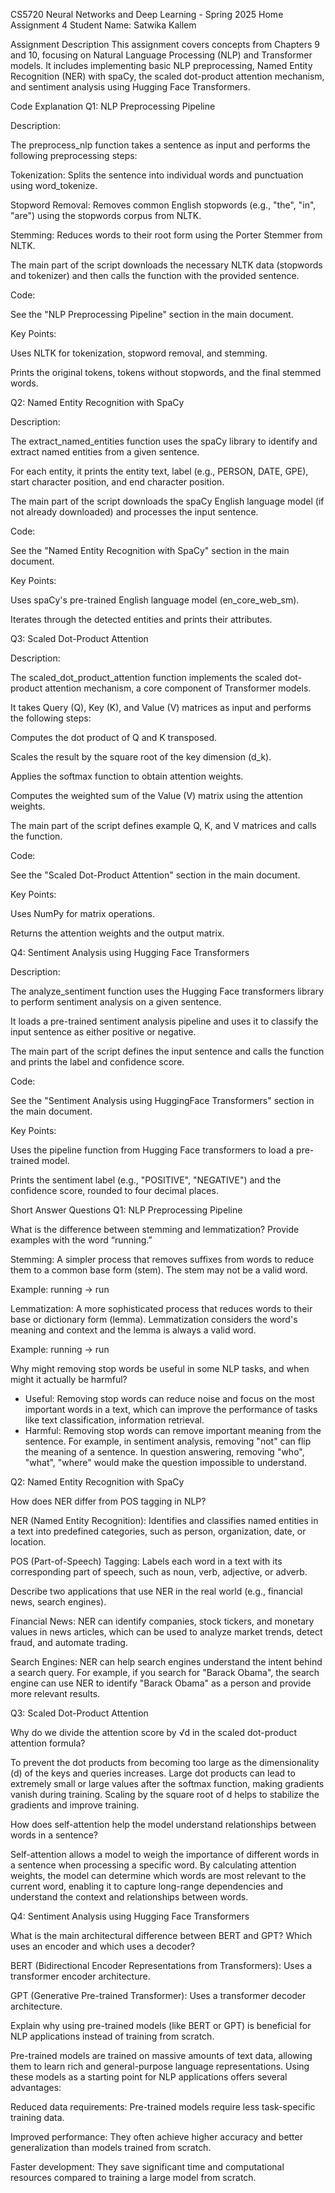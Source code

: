 CS5720 Neural Networks and Deep Learning - Spring 2025
Home Assignment 4
Student Name: Satwika Kallem

Assignment Description
This assignment covers concepts from Chapters 9 and 10, focusing on Natural Language Processing (NLP) and Transformer models. It includes implementing basic NLP preprocessing, Named Entity Recognition (NER) with spaCy, the scaled dot-product attention mechanism, and sentiment analysis using Hugging Face Transformers.

Code Explanation
Q1: NLP Preprocessing Pipeline

Description:

The preprocess_nlp function takes a sentence as input and performs the following preprocessing steps:

Tokenization: Splits the sentence into individual words and punctuation using word_tokenize.

Stopword Removal: Removes common English stopwords (e.g., "the", "in", "are") using the stopwords corpus from NLTK.

Stemming: Reduces words to their root form using the Porter Stemmer from NLTK.

The main part of the script downloads the necessary NLTK data (stopwords and tokenizer) and then calls the function with the provided sentence.

Code:

See the "NLP Preprocessing Pipeline" section in the main document.

Key Points:

Uses NLTK for tokenization, stopword removal, and stemming.

Prints the original tokens, tokens without stopwords, and the final stemmed words.

Q2: Named Entity Recognition with SpaCy

Description:

The extract_named_entities function uses the spaCy library to identify and extract named entities from a given sentence.

For each entity, it prints the entity text, label (e.g., PERSON, DATE, GPE), start character position, and end character position.

The main part of the script downloads the spaCy English language model (if not already downloaded) and processes the input sentence.

Code:

See the "Named Entity Recognition with SpaCy" section in the main document.

Key Points:

Uses spaCy's pre-trained English language model (en_core_web_sm).

Iterates through the detected entities and prints their attributes.

Q3: Scaled Dot-Product Attention

Description:

The scaled_dot_product_attention function implements the scaled dot-product attention mechanism, a core component of Transformer models.

It takes Query (Q), Key (K), and Value (V) matrices as input and performs the following steps:

Computes the dot product of Q and K transposed.

Scales the result by the square root of the key dimension (d_k).

Applies the softmax function to obtain attention weights.

Computes the weighted sum of the Value (V) matrix using the attention weights.

The main part of the script defines example Q, K, and V matrices and calls the function.

Code:

See the "Scaled Dot-Product Attention" section in the main document.

Key Points:

Uses NumPy for matrix operations.

Returns the attention weights and the output matrix.

Q4: Sentiment Analysis using Hugging Face Transformers

Description:

The analyze_sentiment function uses the Hugging Face transformers library to perform sentiment analysis on a given sentence.

It loads a pre-trained sentiment analysis pipeline and uses it to classify the input sentence as either positive or negative.

The main part of the script defines the input sentence and calls the function and prints the label and confidence score.

Code:

See the "Sentiment Analysis using HuggingFace Transformers" section in the main document.

Key Points:

Uses the pipeline function from Hugging Face transformers to load a pre-trained model.

Prints the sentiment label (e.g., "POSITIVE", "NEGATIVE") and the confidence score, rounded to four decimal places.

Short Answer Questions
Q1: NLP Preprocessing Pipeline

What is the difference between stemming and lemmatization? Provide examples with the word “running.”

Stemming: A simpler process that removes suffixes from words to reduce them to a common base form (stem). The stem may not be a valid word.

Example: running -> run

Lemmatization: A more sophisticated process that reduces words to their base or dictionary form (lemma). Lemmatization considers the word's meaning and context and the lemma is always a valid word.

Example: running -> run

Why might removing stop words be useful in some NLP tasks, and when might it actually be harmful?
* Useful: Removing stop words can reduce noise and focus on the most important words in a text, which can improve the performance of tasks like text classification, information retrieval.
* Harmful: Removing stop words can remove important meaning from the sentence.  For example, in sentiment analysis, removing "not" can flip the meaning of a sentence.  In question answering, removing "who", "what", "where" would make the question impossible to understand.

Q2: Named Entity Recognition with SpaCy

How does NER differ from POS tagging in NLP?

NER (Named Entity Recognition): Identifies and classifies named entities in a text into predefined categories, such as person, organization, date, or location.

POS (Part-of-Speech) Tagging: Labels each word in a text with its corresponding part of speech, such as noun, verb, adjective, or adverb.

Describe two applications that use NER in the real world (e.g., financial news, search engines).

Financial News: NER can identify companies, stock tickers, and monetary values in news articles, which can be used to analyze market trends, detect fraud, and automate trading.

Search Engines: NER can help search engines understand the intent behind a search query. For example, if you search for "Barack Obama", the search engine can use NER to identify "Barack Obama" as a person and provide more relevant results.

Q3: Scaled Dot-Product Attention

Why do we divide the attention score by √d in the scaled dot-product attention formula?

To prevent the dot products from becoming too large as the dimensionality (d) of the keys and queries increases. Large dot products can lead to extremely small or large values after the softmax function, making gradients vanish during training. Scaling by the square root of d helps to stabilize the gradients and improve training.

How does self-attention help the model understand relationships between words in a sentence?

Self-attention allows a model to weigh the importance of different words in a sentence when processing a specific word. By calculating attention weights, the model can determine which words are most relevant to the current word, enabling it to capture long-range dependencies and understand the context and relationships between words.

Q4: Sentiment Analysis using Hugging Face Transformers

What is the main architectural difference between BERT and GPT? Which uses an encoder and which uses a decoder?

BERT (Bidirectional Encoder Representations from Transformers): Uses a transformer encoder architecture.

GPT (Generative Pre-trained Transformer): Uses a transformer decoder architecture.

Explain why using pre-trained models (like BERT or GPT) is beneficial for NLP applications instead of training from scratch.

Pre-trained models are trained on massive amounts of text data, allowing them to learn rich and general-purpose language representations.  Using these models as a starting point for NLP applications offers several advantages:

Reduced data requirements: Pre-trained models require less task-specific training data.

Improved performance: They often achieve higher accuracy and better generalization than models trained from scratch.

Faster development: They save significant time and computational resources compared to training a large model from scratch.

